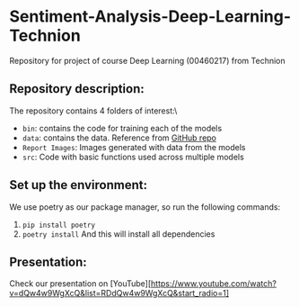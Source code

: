 # Sentiment-Analysis-Deep-Learning-Technion
Repository for project of course Deep Learning (00460217) from Technion

## Repository description:
The repository contains 4 folders of interest:\

* ```bin```: contains the code for training each of the models
* ```data```: contains the data. Reference from [GitHub repo](https://github.com/conversationai/unhealthy-conversations)
* ```Report Images```: Images generated with data from the models
* ```src```: Code with basic functions used across multiple models

## Set up the environment:
We use poetry as our package manager, so run the following commands:
1. ```pip install poetry```
2. ```poetry install```
And this will install all dependencies

## Presentation:
Check our presentation on [YouTube][https://www.youtube.com/watch?v=dQw4w9WgXcQ&list=RDdQw4w9WgXcQ&start_radio=1]


